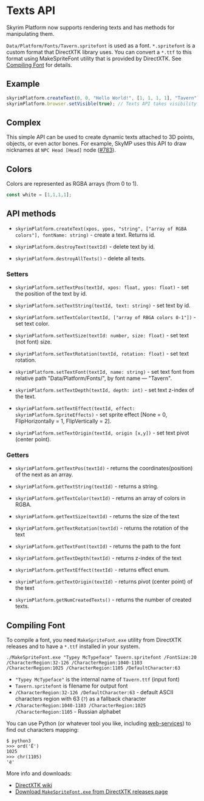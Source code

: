 # Texts API

Skyrim Platform now supports rendering texts and has methods for manipulating them.

`Data/Platform/Fonts/Tavern.spritefont` is used as a font.
`*.spritefont` is a custom format that DirectXTK library uses.
You can convert a `*.ttf` to this format using MakeSpriteFont utility that is
provided by DirectXTK. See [Compiling Font](#compiling-font) for details.

## Example

```typescript
skyrimPlatform.createText(0, 0, "Hello World!", [1, 1, 1, 1], "Tavern"),; // 0,0 is top left. Non-ASCII character are not yet supported.
skyrimPlatform.browser.setVisible(true); // Texts API takes visibility flag from the browser
```

## Complex

This simple API can be used to create dynamic texts attached to 3D points, objects, or even actor bones.
For example, SkyMP uses this API to draw nicknames  at `NPC Head [Head]` node
([#783](https://github.com/skyrim-multiplayer/skymp/pull/783/files)).

## Colors

Colors are represented as RGBA arrays (from 0 to 1).

```typescript
const white = [1,1,1,1];
```

## API methods

- ```skyrimPlatform.createText(xpos, ypos, "string", ["array of RGBA colors"], fontName: string)``` - create a text.
Returns id.

- ```skyrimPlatform.destroyText(textId)``` - delete text by id.
- ```skyrimPlatform.destroyAllTexts()``` - delete all texts.

### Setters

- ```skyrimPlatform.setTextPos(textId, xpos: float, ypos: float)``` - set the position of the text by id.

- ```skyrimPlatform.setTextString(textId, text: string)``` - set text by id.

- ```skyrimPlatform.setTextColor(textId, ["array of RBGA colors 0-1"])``` - set text color.

- ```skyrimPlatform.setTextSize(textId: number, size: float)``` - set text (not font) size.

- ```skyrimPlatform.setTextRotation(textId, rotation: float)``` - set text rotation.

- ```skyrimPlatform.setTextFont(textId, name: string)``` - set text font from relative path "Data/Platform/Fonts/", by font name — "Tavern".

- ```skyrimPlatform.setTextDepth(textId, depth: int)``` - set text z-index of the text.

- ```skyrimPlatform.setTextEffect(textId, effect: skyrimPlatform.SpriteEffects)``` - set sprite effect [None = 0, FlipHorizontally = 1, FlipVertically = 2].

- ```skyrimPlatform.setTextOrigin(textId, origin [x,y])``` - set text pivot (center point).

### Getters

- ```skyrimPlatform.getTextPos(textId)``` - returns the coordinates(position) of the next as an array.

- ```skyrimPlatform.getTextString(textId)``` - returns a string.

- ```skyrimPlatform.getTextColor(textId)``` - returns an array of colors in RGBA.

- ```skyrimPlatform.getTextSize(textId)``` - returns the size of the text

- ```skyrimPlatform.getTextRotation(textId)``` - returns the rotation of the text

- ```skyrimPlatform.getTextFont(textId)``` - returns the path to the font

- ```skyrimPlatform.getTextDepth(textId)``` - returns z-index of the text

- ```skyrimPlatform.getTextEffect(textId)``` - returns effect enum.

- ```skyrimPlatform.getTextOrigin(textId)``` - returns pivot (center point) of the text

- ```skyrimPlatform.getNumCreatedTexts()``` - returns the number of created texts.

## Compiling Font

To compile a font, you need `MakeSpriteFont.exe` utility from DirectXTK releases
and to have a `*.ttf` installed in your system.

```
./MakeSpriteFont.exe "Typey McTypeface" Tavern.spritefont /FontSize:20 /CharacterRegion:32-126 /CharacterRegion:1040-1103 /CharacterRegion:1025 /CharacterRegion:1105 /DefaultCharacter:63
```

- `"Typey McTypeface"` is the internal name of `Tavern.ttf` (input font)
- `Tavern.spritefont` is filename for output font
- `/CharacterRegion:32-126 /DefaultCharacter:63` - default ASCII characters region with 63 (`?`) as a fallback character
- `/CharacterRegion:1040-1103 /CharacterRegion:1025 /CharacterRegion:1105` - Russian alphabet

You can use Python (or whatever tool you like, including
[web-services](https://onlineutf8tools.com/convert-utf8-to-code-points))
to find out characters mapping:

```
$ python3
>>> ord('Ё')
1025
>>> chr(1105)
'ё'
```

More info and downloads:

- [DirectXTK wiki](https://github.com/microsoft/DirectXTK/wiki/MakeSpriteFont)
- [Download `MakeSpriteFont.exe` from DirectXTK releases page](https://github.com/microsoft/DirectXTK/releases)